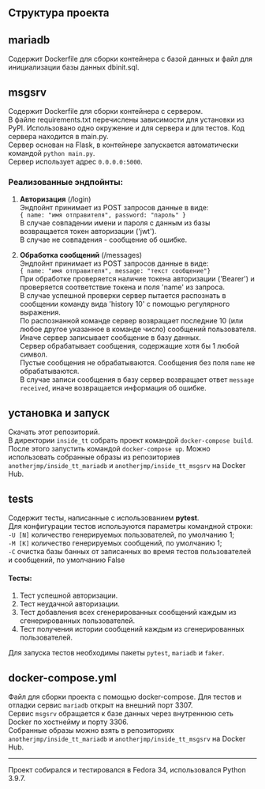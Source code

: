 ## Структура проекта

## mariadb
Содержит Dockerfile для сборки контейнера с базой данных и файл для инициализации базы данных dbinit.sql.

## msgsrv
Содержит Dockerfile для сборки контейнера с сервером.   
В файле requirements.txt перечислены зависимости для установки из PyPI. Использовано одно окружение и для сервера и для тестов. Код сервера находится в main.py.  
Сервер основан на Flask, в контейнере запускается автоматически командой `python main.py`.  
Сервер использует адрес `0.0.0.0:5000`.  

### Реализованные эндпойнты:  
1. **Авторизация** (/login)  
Эндпойнт принимает из POST запросов данные в виде:  
`{ name: "имя отправителя", password: "пароль" }`  
В случае совпадении имени и пароля с данным из базы возвращается токен авторизации ('jwt').  
В случае не совпадения - сообщение об ошибке.  
  
2. **Обработка сообщений** (/messages)  
Эндпойнт принимает из POST запросов данные в виде:  
`{ name: "имя отправителя", message: "текст сообщение"}`  
При обработке проверяется наличие токена авторизации ('Bearer') и проверяется соответствие токена и поля 'name' из запроса.   
В случае успешной проверки сервер пытается распознать в сообщении команду вида 'history 10' с помощью регулярного выражения.  
По распознанной команде сервер возвращает последние 10 (или любое другое указанное в команде число) сообщений пользователя.  
Иначе сервер записывает сообщение в базу данных.  
Сервер обрабатывает сообщения, содержащие хотя бы 1 любой символ.   
Пустые сообщения не обрабатываются. Сообщения без поля `name` не обрабатываются.  
В случае записи сообщения в базу сервер возвращает ответ `message received`, иначе возвращается информация об ошибке.

## установка и запуск
Скачать этот репозиторий.  
В директории `inside_tt` собрать проект командой `docker-compose build`.
После этого запустить командой `docker-compose up`.
Можно использовать собранные образы из репозиториев `anotherjmp/inside_tt_mariadb` и `anotherjmp/inside_tt_msgsrv` на Docker Hub.


## tests
Содержит тесты, написанные с использованием **pytest**.  
Для конфигурации тестов используются параметры командной строки:  
`-U [N]` количество генерируемых пользователей, по умолчанию 1;  
`-M [K]` количество генерируемых сообщений, по умолчанию 1;  
`-C`       очистка базы банных от записанных во время тестов пользователей и сообщений, по умолчанию False  

#### Тесты:
1. Тест успешной авторизации.  
2. Тест неудачной авторизации.  
3. Тест добавления всех сгенерированных сообщений каждым из сгенерированных пользователей.  
4. Тест получения истории сообщений каждым из сгенерированных пользователей.  

Для запуска тестов необходимы пакеты `pytest`, `mariadb` и `faker`.

## docker-compose.yml
Файл для сборки проекта с помощью docker-compose. Для тестов и отладки сервис `mariadb` открыт на внешний порт 3307.  
Сервис `msgsrv` обращается к базе данных через внутреннюю сеть Docker по хостнейму и порту 3306.  
Собранные образы можно взять в репозиториях `anotherjmp/inside_tt_mariadb` и `anotherjmp/inside_tt_msgsrv` на Docker Hub.

---
Проект собирался и тестировался в Fedora 34, использовался Python 3.9.7.


